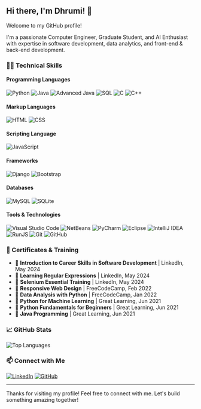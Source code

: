 ## Hi there, I'm Dhrumi! 👋

Welcome to my GitHub profile!

I'm a passionate Computer Engineer, Graduate Student, and AI Enthusiast with expertise in software development, data analytics, and front-end & back-end development.


### 👨‍💻 Technical Skills

#### Programming Languages
![Python](https://img.shields.io/badge/-Python-3776AB?style=for-the-badge&logo=python&logoColor=white)
![Java](https://img.shields.io/badge/-Java-007396?style=for-the-badge&logo=java&logoColor=white)
![Advanced Java](https://img.shields.io/badge/-Java-007396?style=for-the-badge&logo=java&logoColor=white)
![SQL](https://img.shields.io/badge/-SQL-4479A1?style=for-the-badge&logo=mysql&logoColor=white)
![C](https://img.shields.io/badge/-C-A8B9CC?style=for-the-badge&logo=c&logoColor=black)
![C++](https://img.shields.io/badge/-C++-00599C?style=for-the-badge&logo=c%2B%2B&logoColor=white)

#### Markup Languages
![HTML](https://img.shields.io/badge/-HTML5-E34F26?style=for-the-badge&logo=html5&logoColor=white)
![CSS](https://img.shields.io/badge/-CSS3-1572B6?style=for-the-badge&logo=css3&logoColor=white)

#### Scripting Language
![JavaScript](https://img.shields.io/badge/-JavaScript-F7DF1E?style=for-the-badge&logo=javascript&logoColor=black)

#### Frameworks
![Django](https://img.shields.io/badge/-Django-092E20?style=for-the-badge&logo=django&logoColor=white)
![Bootstrap](https://img.shields.io/badge/-Bootstrap-563D7C?style=for-the-badge&logo=bootstrap&logoColor=white)

#### Databases
![MySQL](https://img.shields.io/badge/-MySQL-4479A1?style=for-the-badge&logo=mysql&logoColor=white)
![SQLite](https://img.shields.io/badge/-SQLite-003B57?style=for-the-badge&logo=sqlite&logoColor=white)

#### Tools & Technologies
![Visual Studio Code](https://img.shields.io/badge/-Visual_Studio_Code-0078D4?style=for-the-badge&logo=visual-studio-code&logoColor=white)
![NetBeans](https://img.shields.io/badge/-NetBeans-1B6AC6?style=for-the-badge&logo=apache-netbeans-ide&logoColor=white)
![PyCharm](https://img.shields.io/badge/-PyCharm-000000?style=for-the-badge&logo=pycharm&logoColor=white)
![Eclipse](https://img.shields.io/badge/-Eclipse-2C2255?style=for-the-badge&logo=eclipse&logoColor=white)
![IntelliJ IDEA](https://img.shields.io/badge/-IntelliJ_IDEA-000000?style=for-the-badge&logo=intellij-idea&logoColor=white)
![RunJS](https://img.shields.io/badge/-RunJS-000000?style=for-the-badge&logo=runjs&logoColor=white)
![Git](https://img.shields.io/badge/-Git-F05032?style=for-the-badge&logo=git&logoColor=white)
![GitHub](https://img.shields.io/badge/-GitHub-181717?style=for-the-badge&logo=github&logoColor=white)


### 📜 Certificates & Training
- 🏅 **Introduction to Career Skills in Software Development** | LinkedIn, May 2024
- 🏅 **Learning Regular Expressions** | LinkedIn, May 2024
- 🏅 **Selenium Essential Training** | LinkedIn, May 2024
- 🏅 **Responsive Web Design** | FreeCodeCamp, Feb 2022
- 🏅 **Data Analysis with Python** | FreeCodeCamp, Jan 2022
- 🏅 **Python for Machine Learning** | Great Learning, Jun 2021
- 🏅 **Python Fundamentals for Beginners** | Great Learning, Jun 2021
- 🏅 **Java Programming** | Great Learning, Jun 2021


### 📈 GitHub Stats
![Top Languages](https://github-readme-stats.vercel.app/api/top-langs/?username=DhrumiPrajapati&layout=compact&theme=default&langs_count=8)


### 📫 Connect with Me
[![LinkedIn](https://img.shields.io/badge/-LinkedIn-blue?style=for-the-badge&logo=linkedin)](https://www.linkedin.com/in/dhrumiprajapati)
[![GitHub](https://img.shields.io/badge/-GitHub-black?style=for-the-badge&logo=github)](https://github.com/DhrumiPrajapati)

---

Thanks for visiting my profile! Feel free to connect with me. Let's build something amazing together!
